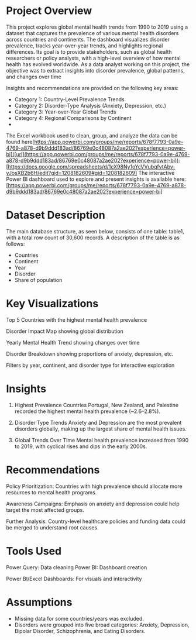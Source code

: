 # Project Overview
This project explores global mental health trends from 1990 to 2019 using a dataset that captures the prevalence of various mental health disorders across countries and continents.
The dashboard visualizes disorder prevalence, tracks year-over-year trends, and highlights regional differences. Its goal is to provide stakeholders, such as global health researchers or policy analysts, with a high-level overview of how mental health has evolved worldwide. As a data analyst working on this project, the objective was to extract insights into disorder prevalence, global patterns, and changes over time 

Insights and recommendations are provided on the following key areas:

* Category 1: Country-Level Prevalence Trends
* Category 2: Disorder-Type Analysis (Anxiety, Depression, etc.)
* Category 3: Year-over-Year Global Trends
* Category 4: Regional Comparisons by Continent
* 
The Excel workbook used to clean, group, and analyze the data can be found here[https://app.powerbi.com/groups/me/reports/678f7793-0a9e-4769-a878-d9b9ddd183ad/86769e0c48087a2ae202?experience=power-bi]([url](https://app.powerbi.com/groups/me/reports/678f7793-0a9e-4769-a878-d9b9ddd183ad/86769e0c48087a2ae202?experience=power-bi)): [https://docs.google.com/spreadsheets/d/1cX98Ny1oYcVVubqfvtAbv-yJosXB2b6H/edit?gid=1208182609#gid=1208182609]
The interactive Power BI dashboard used to explore and present insights is available here: [https://app.powerbi.com/groups/me/reports/678f7793-0a9e-4769-a878-d9b9ddd183ad/86769e0c48087a2ae202?experience=power-bi]

# Dataset Description
The main database structure, as seen below, consists of one table: table1, with a total row count of 30,600 records. A description of the table is as follows:
* Countries
* Continent
* Year
* Disorder
* Share of population
# Key Visualizations

Top 5 Countries with the highest mental health prevalence

Disorder Impact Map showing global distribution

Yearly Mental Health Trend showing changes over time

Disorder Breakdown showing proportions of anxiety, depression, etc.

Filters by year, continent, and disorder type for interactive exploration

# Insights
1. Highest Prevalence Countries
Portugal, New Zealand, and Palestine recorded the highest mental health prevalence (~2.6–2.8%).

2. Disorder Type Trends
Anxiety and Depression are the most prevalent disorders globally, making up the largest share of mental health issues.

3. Global Trends Over Time
Mental health prevalence increased from 1990 to 2019, with cyclical rises and dips in the early 2000s.

# Recommendations
Policy Prioritization: Countries with high prevalence should allocate more resources to mental health programs.

Awareness Campaigns: Emphasis on anxiety and depression could help target the most affected groups.

Further Analysis: Country-level healthcare policies and funding data could be merged to understand root causes.
# Tools Used
Power Query: Data cleaning
Power BI: Dashboard creation

Power BI/Excel Dashboards: For visuals and interactivity


# Assumptions
* Missing data for some countries/years was excluded.
* Disorders were grouped into five broad categories: Anxiety, Depression, Bipolar Disorder, Schizophrenia, and Eating Disorders.
